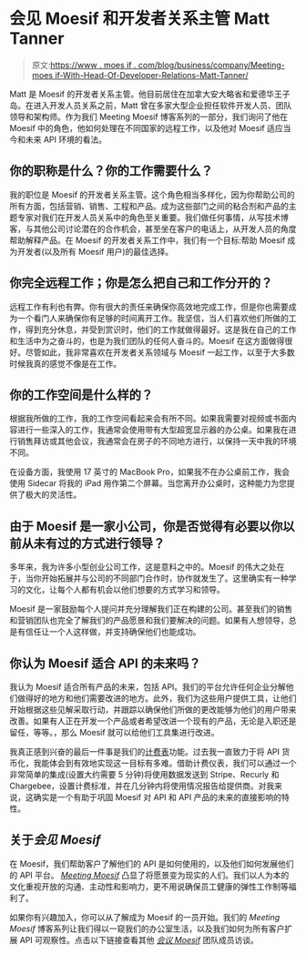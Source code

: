 # 会见 Moesif 和开发者关系主管 Matt Tanner

> 原文:[https://www . moes if . com/blog/business/company/Meeting-moes if-With-Head-Of-Developer-Relations-Matt-Tanner/](https://www.moesif.com/blog/business/company/Meeting-Moesif-With-Head-Of-Developer-Relations-Matt-Tanner/)

Matt 是 Moesif 的开发者关系主管。他目前居住在加拿大安大略省和爱德华王子岛。在进入开发人员关系之前，Matt 曾在多家大型企业担任软件开发人员、团队领导和架构师。作为我们 Meeting Moesif 博客系列的一部分，我们询问了他在 Moesif 中的角色，他如何处理在不同国家的远程工作，以及他对 Moesif 适应当今和未来 API 环境的看法。

## 你的职称是什么？你的工作需要什么？

我的职位是 Moesif 的开发者关系主管。这个角色相当多样化，因为你帮助公司的所有方面，包括营销、销售、工程和产品。成为这些部门之间的粘合剂和产品的主题专家对我们在开发人员关系中的角色至关重要。我们做任何事情，从写技术博客，与其他公司讨论潜在的合作机会，甚至坐在客户的电话上，从开发人员的角度帮助解释产品。在 Moesif 的开发者关系工作中，我们有一个目标:帮助 Moesif 成为开发者(以及所有 Moesif 用户)的最佳选择。

## 你完全远程工作；你是怎么把自己和工作分开的？

远程工作有利也有弊。你有很大的责任来确保你高效地完成工作，但是你也需要成为一个看门人来确保你有足够的时间离开工作。我坚信，当人们喜欢他们所做的工作，得到充分休息，并受到赏识时，他们的工作就做得最好。这是我在自己的工作和生活中为之奋斗的，也是为我们团队的任何人奋斗的。Moesif 在这方面做得很好。尽管如此，我非常喜欢在开发者关系领域与 Moesif 一起工作，以至于大多数时候我真的感觉不像是在工作。

## 你的工作空间是什么样的？

根据我所做的工作，我的工作空间看起来会有所不同。如果我需要对视频或书面内容进行一些深入的工作，我通常会使用带有大型超宽显示器的办公桌。如果我在进行销售拜访或其他会议，我通常会在房子的不同地方进行，以保持一天中我的环境不同。

在设备方面，我使用 17 英寸的 MacBook Pro，如果我不在办公桌前工作，我会使用 Sidecar 将我的 iPad 用作第二个屏幕。当您离开办公桌时，这种能力为您提供了极大的灵活性。

## 由于 Moesif 是一家小公司，你是否觉得有必要以你以前从未有过的方式进行领导？

多年来，我为许多小型创业公司工作，这是意料之中的。Moesif 的伟大之处在于，当你开始拓展并与公司的不同部门合作时，协作就发生了。这里确实有一种学习的文化，让每个人都有机会以他们想要的方式学习和领导。

Moesif 是一家鼓励每个人提问并充分理解我们正在构建的公司。甚至我们的销售和营销团队也完全了解我们的产品愿景和我们要解决的问题。如果有人想领导，总是有信任让一个人这样做，并支持确保他们也能成功。

## 你认为 Moesif 适合 API 的未来吗？

我认为 Moesif 适合所有产品的未来，包括 API。我们的平台允许任何企业分解他们做得好的地方和他们需要改进的地方。此外，我们为这些用户提供工具，让他们开始根据这些见解采取行动，并跟踪以确保他们所做的更改能够为他们的用户带来改善。如果有人正在开发一个产品或者希望改进一个现有的产品，无论是入职还是留任，等等。，那么 Moesif 就可以给他们工具集进行改进。

我真正感到兴奋的最后一件事是我们的[计费表](https://www.moesif.com/solutions/metered-api-billing?utm_campaign=Int-site&utm_source=blog&utm_medium=body-cta&utm_content=meeting-moesif-matt)功能。过去我一直致力于将 API 货币化，我能体会到有效地实现这一目标有多难。借助计费仪表，我们可以通过一个非常简单的集成(设置大约需要 5 分钟)将使用数据发送到 Stripe、Recurly 和 Chargebee，设置计费标准，并在几分钟内将使用情况报告给提供商。对我来说，这确实是一个有助于巩固 Moesif 对 API 和 API 产品的未来的直接影响的特性。

## 关于*会见 Moesif*

在 Moesif，我们帮助客户了解他们的 API 是如何使用的，以及他们如何发展他们的 API 平台。 [*Meeting Moesif*](https://www.moesif.com/blog/tags/?utm_campaign=Int-site&utm_source=blog&utm_medium=body-cta&utm_content=meeting-moesif-matt#meeting-moesif) 凸显了将愿景变为现实的人们。我们以人为本的文化重视开放的沟通、主动性和影响力，更不用说确保员工健康的弹性工作制等福利了。

如果你有兴趣加入，你可以从了解成为 Moesif 的一员开始。我们的 *Meeting Moesif* 博客系列让我们得以一窥我们的办公室生活，以及我们如何为所有客户扩展 API 可观察性。点击以下链接查看其他 [*会议 Moesif*](https://www.moesif.com/blog/tags/?utm_campaign=Int-site&utm_source=blog&utm_medium=body-cta&utm_content=meeting-moesif-matt#meeting-moesif) 团队成员访谈。